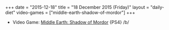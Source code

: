 +++
date = "2015-12-18"
title = "18 December 2015 (Friday)"
layout = "daily-diet"
video-games = ["middle-earth-shadow-of-mordor"]
+++

<ul>
<li class="entry video-games">Video Game: <a href="/video-games/middle-earth-shadow-of-mordor">Middle Earth: Shadow of Mordor</a> {PS4} /b/</li>
</ul>